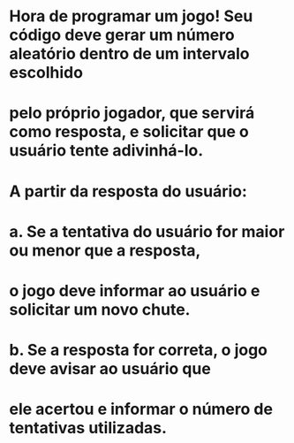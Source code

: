 # Hora de programar um jogo! Seu código deve gerar um número aleatório dentro de um intervalo escolhido
# pelo próprio jogador, que servirá como resposta, e solicitar que o usuário tente adivinhá-lo.
# A partir da resposta do usuário:
# a. Se a tentativa do usuário for maior ou menor que a resposta,
# o jogo deve informar ao usuário e solicitar um novo chute.
# b. Se a resposta for correta, o jogo deve avisar ao usuário que
# ele acertou e informar o número de tentativas utilizadas.
